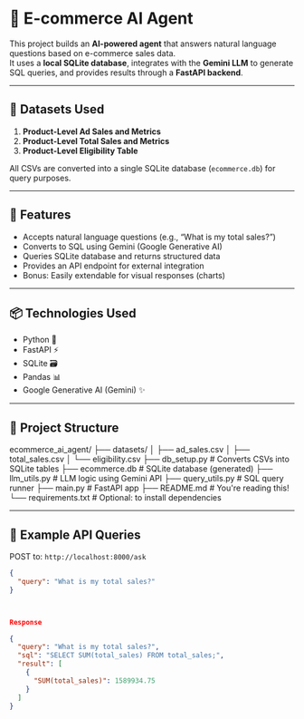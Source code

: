 # 🛒 E-commerce AI Agent

This project builds an **AI-powered agent** that answers natural language questions based on e-commerce sales data.  
It uses a **local SQLite database**, integrates with the **Gemini LLM** to generate SQL queries, and provides results through a **FastAPI backend**.

---

## 📂 Datasets Used

1. **Product-Level Ad Sales and Metrics**  
2. **Product-Level Total Sales and Metrics**  
3. **Product-Level Eligibility Table**

All CSVs are converted into a single SQLite database (`ecommerce.db`) for query purposes.

---

## 🚀 Features

- Accepts natural language questions (e.g., “What is my total sales?”)
- Converts to SQL using Gemini (Google Generative AI)
- Queries SQLite database and returns structured data
- Provides an API endpoint for external integration
- Bonus: Easily extendable for visual responses (charts)

---

## 📦 Technologies Used

- Python 🐍
- FastAPI ⚡
- SQLite 🗃️
- Pandas 📊
- Google Generative AI (Gemini) ✨

---

## 📁 Project Structure

ecommerce_ai_agent/
├── datasets/
│ ├── ad_sales.csv
│ ├── total_sales.csv
│ └── eligibility.csv
├── db_setup.py # Converts CSVs into SQLite tables
├── ecommerce.db # SQLite database (generated)
├── llm_utils.py # LLM logic using Gemini API
├── query_utils.py # SQL query runner
├── main.py # FastAPI app
├── README.md # You're reading this!
└── requirements.txt # Optional: to install dependencies



---

## 🧪 Example API Queries

POST to: `http://localhost:8000/ask`

```json
{
  "query": "What is my total sales?"
}



Response

{
  "query": "What is my total sales?",
  "sql": "SELECT SUM(total_sales) FROM total_sales;",
  "result": [
    {
      "SUM(total_sales)": 1589934.75
    }
  ]
}



